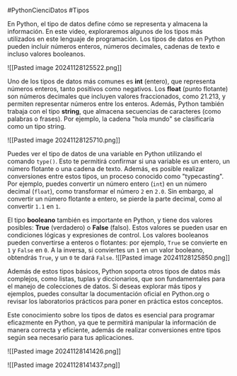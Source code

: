 #PythonCienciDatos #Tipos 


En Python, el tipo de datos define cómo se representa y almacena la información. En este video, exploraremos algunos de los tipos más utilizados en este lenguaje de programación. Los tipos de datos en Python pueden incluir números enteros, números decimales, cadenas de texto e incluso valores booleanos.

![[Pasted image 20241128125522.png]]


Uno de los tipos de datos más comunes es **int** (entero), que representa números enteros, tanto positivos como negativos. Los **float** (punto flotante) son números decimales que incluyen valores fraccionados, como 21.213, y permiten representar números entre los enteros. Además, Python también trabaja con el tipo **string**, que almacena secuencias de caracteres (como palabras o frases). Por ejemplo, la cadena "hola mundo" se clasificaría como un tipo string.

![[Pasted image 20241128125710.png]]



Puedes ver el tipo de datos de una variable en Python utilizando el comando `type()`. Esto te permitirá confirmar si una variable es un entero, un número flotante o una cadena de texto. Además, es posible realizar conversiones entre estos tipos, un proceso conocido como "typecasting". Por ejemplo, puedes convertir un número entero (`int`) en un número decimal (`float`), como transformar el número `2` en `2.0`. Sin embargo, al convertir un número flotante a entero, se pierde la parte decimal, como al convertir `1.1` en `1`.

El tipo **booleano** también es importante en Python, y tiene dos valores posibles: **True** (verdadero) o **False** (falso). Estos valores se pueden usar en condiciones lógicas y expresiones de control. Los valores booleanos pueden convertirse a enteros o flotantes: por ejemplo, `True` se convierte en `1` y `False` en `0`. A la inversa, si conviertes un `1` en un valor booleano, obtendrás `True`, y un `0` te dará `False`.
![[Pasted image 20241128125850.png]]


Además de estos tipos básicos, Python soporta otros tipos de datos más complejos, como listas, tuplas y diccionarios, que son fundamentales para el manejo de colecciones de datos. Si deseas explorar más tipos y ejemplos, puedes consultar la documentación oficial en Python.org o revisar los laboratorios prácticos para poner en práctica estos conceptos.

Este conocimiento sobre los tipos de datos es esencial para programar eficazmente en Python, ya que te permitirá manipular la información de manera correcta y eficiente, además de realizar conversiones entre tipos según sea necesario para tus aplicaciones.


![[Pasted image 20241128141426.png]]


![[Pasted image 20241128141437.png]]




